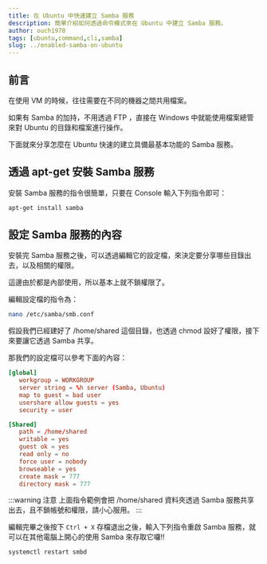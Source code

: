 ```yaml
---
title: 在 Ubuntu 中快速建立 Samba 服務
description: 簡單介紹如何透過命令模式來在 Ubuntu 中建立 Samba 服務。
author: ouch1978
tags: [ubuntu,command,cli,samba]
slug: ../enabled-samba-on-ubuntu
---
```


## 前言

在使用 VM 的時候，往往需要在不同的機器之間共用檔案。

如果有 Samba 的加持，不用透過 FTP ，直接在 Windows 中就能使用檔案總管來對 Ubuntu 的目錄和檔案進行操作。

下面就來分享怎麼在 Ubuntu 快速的建立具備最基本功能的 Samba 服務。

## 透過 apt-get 安裝 Samba 服務

安裝 Samba 服務的指令很簡單，只要在 Console 輸入下列指令即可：

```sh
apt-get install samba
```

## 設定 Samba 服務的內容

安裝完 Samba 服務之後，可以透過編輯它的設定檔，來決定要分享哪些目錄出去，以及相關的權限。

這邊由於都是內部使用，所以基本上就不鎖權限了。

編輯設定檔的指令為：

```sh
nano /etc/samba/smb.conf
```

假設我們已經建好了 /home/shared 這個目錄，也透過 chmod 設好了權限，接下來要讓它透過 Samba 共享。

那我們的設定檔可以參考下面的內容：

```conf title="/etc/samba/smb.conf"
[global]
   workgroup = WORKGROUP
   server string = %h server (Samba, Ubuntu)
   map to guest = bad user
   usershare allow guests = yes
   security = user

[Shared]
   path = /home/shared
   writable = yes
   guest ok = yes
   read only = no
   force user = nobody
   browseable = yes
   create mask = 777
   directory mask = 777
```

:::warning 注意
上面指令範例會把 /home/shared 資料夾透過 Samba 服務共享出去，且不鎖帳號和權限，請小心服用。
:::

編輯完畢之後按下 `Ctrl + X` 存檔退出之後，輸入下列指令重啟 Samba 服務，就可以在其他電腦上開心的使用 Samba 來存取它囉!!

```sh
systemctl restart smbd
```